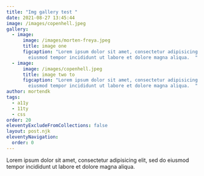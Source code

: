 ```yaml
---
title: "Img gallery test "
date: 2021-08-27 13:45:44
image: /images/copenhell.jpeg
gallery:
  - image:
      image: /images/morten-freya.jpeg
      title: image one
      figcaption: "Lorem ipsum dolor sit amet, consectetur adipisicing elit, sed do
        eiusmod tempor incididunt ut labore et dolore magna aliqua.  "
  - image:
      image: /images/copenhell.jpeg
      title: image two to
      figcaption: "Lorem ipsum dolor sit amet, consectetur adipisicing elit, sed do
        eiusmod tempor incididunt ut labore et dolore magna aliqua.  "
author: mortendk
tags:
  - a11y
  - 11ty
  - css
order: 20
eleventyExcludeFromCollections: false
layout: post.njk
eleventyNavigation:
  order: 0
---
```

Lorem ipsum dolor sit amet, consectetur adipisicing elit, sed do eiusmod tempor incididunt ut labore et dolore magna aliqua.
